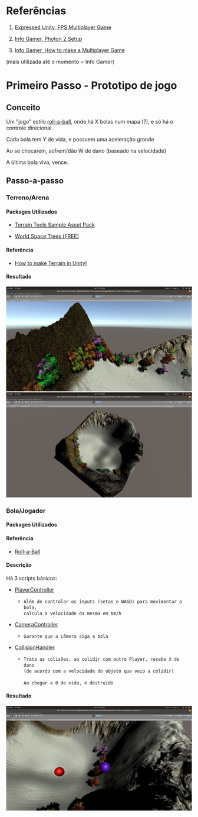 # Referências

1.  [Expressed Unity, FPS Multiplayer Game](https://www.youtube.com/watch?v=MeFElBan4u4)

1. [Info Gamer, Photon 2 Setup](https://www.youtube.com/watch?v=02P_mrszvzY)
   
2. [Info Gamer, How to make a Multiplayer Game](https://www.youtube.com/watch?v=phDySdEKXcw&list=PLWeGoBm1YHVgXmitft-0jkvcTVhAtL9vG)


(mais utilizada até o momento = Info Gamer)


# Primeiro Passo - Prototipo de jogo

## Conceito

Um "jogo" estilo [roll-a-ball](https://unity3d.com/pt/learn/tutorials/s/roll-ball-tutorial), onde há X bolas num mapa (?), e só há o controle direcional.

Cada bola tem Y de vida, e possuem uma aceleração grande

Ao se chocarem, sofrem/dão W de dano (baseado na velocidade)

A última bola viva, vence.


## Passo-a-passo

### Terreno/Arena

#### Packages Utilizados
* [Terrain Tools Sample Asset Pack](https://assetstore.unity.com/packages/2d/textures-materials/terrain-tools-sample-asset-pack-145808)

* [World Space Trees (FREE)](https://assetstore.unity.com/packages/vfx/shaders/world-space-trees-free-shader-117088)

#### Referência
* [How to make Terrain in Unity!](https://www.youtube.com/watch?v=MWQv2Bagwgk)


#### Resultado
![close](/prototipo/close-look.png)
![upper](/prototipo/upper-look.png)

### Bola/Jogador

#### Packages Utilizados

#### Referência
* [Roll-a-Ball](https://unity3d.com/pt/learn/tutorials/s/roll-ball-tutorial)

#### Descrição

Há 3 scripts básicos:
* [PlayerController](https://github.com/nightrof/shadro_wolworeth/blob/master/prototipo/Multiplayer%20Roll-a-Ball/Assets/Scripts/PlayerController.cs)
    * ```
      Além de controlar os inputs (setas e WASD) para movimentar a bola,
      calcula a velocidade da mesma em Km/h
      ```
* [CameraController](https://github.com/nightrof/shadro_wolworeth/blob/master/prototipo/Multiplayer%20Roll-a-Ball/Assets/Scripts/CameraController.cs)
    * ```
      Garante que a câmera siga a bola
      ```

* [CollisionHandler](https://github.com/nightrof/shadro_wolworeth/blob/master/prototipo/Multiplayer%20Roll-a-Ball/Assets/Scripts/CollisionHandler.cs)
    * ```
      Trata as colisões, ao colidir com outro Player, recebe X de dano
      (de acordo com a velocidade do objeto que veio a colidir)

      Ao chegar a 0 de vida, é destruído
      ```

#### Resultado
![bola](/prototipo/balls.png)
